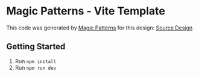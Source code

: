 # Magic Patterns - Vite Template

This code was generated by [Magic Patterns](https://magicpatterns.com) for this design: [Source Design](https://magicpatterns.com/c/dbqycgefjfjkjhujnn8hgc)

## Getting Started

1. Run `npm install`
2. Run `npm run dev`
